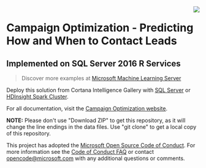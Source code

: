 <img src="Resources/Images/management.png" align="right">

# Campaign Optimization - Predicting How and When to Contact Leads
## Implemented on SQL Server 2016 R Services

> Discover more examples at [Microsoft Machine Learning Server](https://github.com/Microsoft/ML-Server)

Deploy this solution from Cortana Intelligence Gallery with [SQL Server](https://aka.ms/campaignoptimization) or [HDInsight Spark Cluster](https://aka.ms/campaign-hdi).

For all documentation, visit the [Campaign Optimization website](https://microsoft.github.io/r-server-campaign-optimization).

**NOTE:** Please don't use "Download ZIP" to get this repository, as it will change the line endings in the data files. Use "git clone" to get a local copy of this repository. 
 
This project has adopted the [Microsoft Open Source Code of Conduct](https://opensource.microsoft.com/codeofconduct/). For more information see the [Code of Conduct FAQ](https://opensource.microsoft.com/codeofconduct/faq/) or contact [opencode@microsoft.com](mailto:opencode@microsoft.com) with any additional questions or comments.